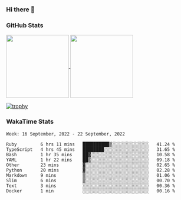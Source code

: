 ### Hi there 👋

### GitHub Stats

<a href="https://github.com/anuraghazra/github-readme-stats">
  <img align="center" height="170px" src="https://github-readme-stats.vercel.app/api/top-langs/?username=tksfjt1024&layout=compact&count_private=true&show_icons=true&show_icons=true&theme=graywhite" />
</a>
<a href="https://github.com/anuraghazra/github-readme-stats">
  <img align="center" height="170px" src="https://github-readme-stats.vercel.app/api?username=tksfjt1024&count_private=true&show_icons=true&show_icons=true&theme=graywhite" />
</a>

[![trophy](https://github-profile-trophy.vercel.app/?username=tksfjt1024)](https://github.com/ryo-ma/github-profile-trophy)

### WakaTime Stats

<!--START_SECTION:waka-->
```text
Week: 16 September, 2022 - 22 September, 2022

Ruby         6 hrs 11 mins   ██████████▒░░░░░░░░░░░░░░   41.24 % 
TypeScript   4 hrs 45 mins   ████████░░░░░░░░░░░░░░░░░   31.65 % 
Bash         1 hr 35 mins    ██▓░░░░░░░░░░░░░░░░░░░░░░   10.58 % 
YAML         1 hr 22 mins    ██▒░░░░░░░░░░░░░░░░░░░░░░   09.18 % 
Other        23 mins         ▓░░░░░░░░░░░░░░░░░░░░░░░░   02.65 % 
Python       20 mins         ▓░░░░░░░░░░░░░░░░░░░░░░░░   02.28 % 
Markdown     9 mins          ▒░░░░░░░░░░░░░░░░░░░░░░░░   01.06 % 
Slim         6 mins          ▒░░░░░░░░░░░░░░░░░░░░░░░░   00.70 % 
Text         3 mins          ░░░░░░░░░░░░░░░░░░░░░░░░░   00.36 % 
Docker       1 min           ░░░░░░░░░░░░░░░░░░░░░░░░░   00.16 % 
```
<!--END_SECTION:waka-->
